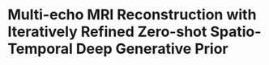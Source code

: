 # Multi-echo MRI Reconstruction with Iteratively Refined Zero-shot Spatio-Temporal Deep Generative Prior
